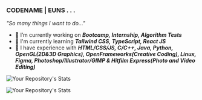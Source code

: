 ### CODENAME | EUNS . . .

*"So many things I want to do..."*

- 🔭 I’m currently working on ***Bootcamp, Internship, Algorithm Tests***
- 🌱 I'm currently learning ***Tailwind CSS, TypeScript, React JS***
- 📔 I have experience with ***HTML/CSS/JS, C/C++, Java, Python, OpenGL(2D&3D Graphics), OpenFrameworks(Creative Coding), Linux, Figma, Photoshop/Illustrator/GIMP & Hitfilm Express(Photo and Video Editing)***

![Your Repository's Stats](https://github-readme-stats.vercel.app/api?username=ganyunhee&theme=gotham&hide_border=true)


![Your Repository's Stats](https://github-readme-stats.vercel.app/api/top-langs/?username=ganyunhee&theme=gotham&hide_border=true)

<!--
**ganyunhee/ganyunhee** is a ✨ _special_ ✨ repository because its `README.md` (this file) appears on your GitHub profile.

Here are some ideas to get you started:

- 🔭 I’m currently working on ...
- 🌱 I’m currently learning ...
- 👯 I’m looking to collaborate on ...
- 🤔 I’m looking for help with ...
- 💬 Ask me about ...
- 📫 How to reach me: ...
- 😄 Pronouns: ...
- ⚡ Fun fact: ...
-->
